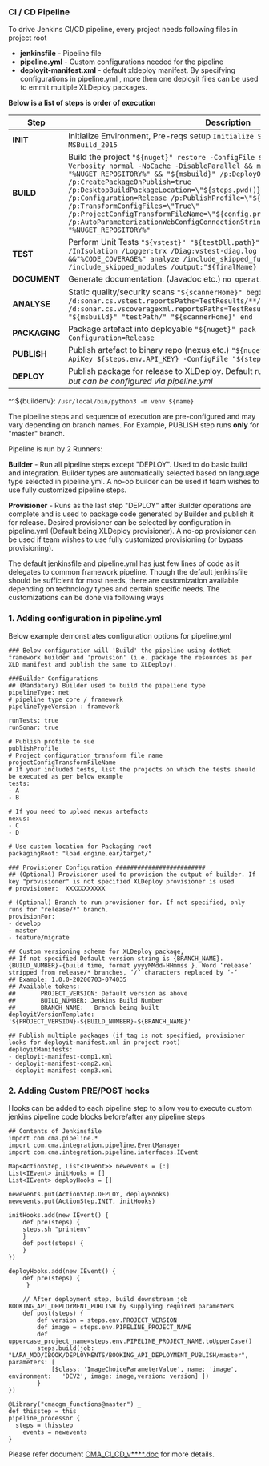 ### CI / CD Pipeline

To drive Jenkins CI/CD pipeline, every project needs following files in project root 

- **jenkinsfile** - Pipeline file 
- **pipeline.yml** - Custom configurations needed for the pipeline
- **deployit-manifest.xml** - default xldeploy manifest. By specifying configurations in pipeline.yml , more then one deployit files can be used to emmit multiple XLDeploy packages.

**Below is a list of steps is order of execution** 

|Step|Description|
| ------------ | ------------ |
|**INIT**   |   Initialize Environment, Pre-reqs setup `Initialize Sonar, JDK, NuGet, VSTest_2017, MSBuild_2015`|
|**BUILD** |   Build the project `"${nuget}" restore -ConfigFile ${steps.env.NUGET_SETTINGS} -Verbosity normal -NoCache -DisableParallel && mklink /d packages "%NUGET_REPOSITORY%" && "${msbuild}" /p:DeployOnBuild=true /p:CreatePackageOnPublish=true /p:DesktopBuildPackageLocation=\"${steps.pwd()}\\${config.packagingRoot}\" /p:Configuration=Release /p:PublishProfile=\"${config.publishProfile}\" /p:TransformConfigFiles=\"True\" /p:ProjectConfigTransformFileName=\"${config.projectConfigTransformFileName}\" /p:AutoParameterizationWebConfigConnectionStrings=False && mklink /d packages "%NUGET_REPOSITORY%"`|
|**TEST** |   Perform Unit Tests `"${vstest}" "${testDll.path}" /EnableCodeCoverage /InIsolation /Logger:trx /Diag:vstest-diag.log --collect:"Code Coverage" &&"%CODE_COVERAGE%" analyze /include_skipped_functions /include_skipped_modules /output:"${finalName} `|
|**DOCUMENT** |   Generate documentation. (Javadoc etc.) `no operation`|
|**ANALYSE** |   Static quality/security scans `"${scannerHome}" begin /k:'test.sln' /d:sonar.cs.vstest.reportsPaths=TestResults/**/*.trx /d:sonar.cs.vscoveragexml.reportsPaths=TestResults/**/*.coveragexml "${msbuild}" "testPath/" "${scannerHome}" end`|
|**PACKAGING** |   Package artefact into deployable `"${nuget}" pack "${csproj.path}" -Properties Configuration=Release`|
|**PUBLISH** |   Publish artefact to binary repo (nexus,etc.) `"${nuget}" push "${nupkg.path}" -ApiKey ${steps.env.API_KEY} -ConfigFile "${steps.env.NUGET_SETTINGS}"`|
|**DEPLOY** | Publish package for release to XLDeploy. Default runs only for "release/*" branches *but can be configured via pipeline.yml*|

^^${buildenv}: `/usr/local/bin/python3 -m venv ${name}`

The pipeline steps and sequence of execution are pre-configured and may vary depending on branch names. For Example, PUBLISH step runs **only** for "master" branch. 

Pipeline is run by 2 Runners: 

**Builder** - Run all pipeline steps except "DEPLOY". Used to do basic build and integration. Builder types are automatically selected based on language type selected in pipeline.yml. A no-op builder can be used if team wishes to use fully customized pipeline steps.
 
**Provisioner** - Runs as the last step "DEPLOY" after Builder operations are complete and is used to package code generated by Builder and publish it for release. Desired provisioner can be selected by configuration in pipeline.yml (Default being XLDeploy provisioner). A no-op provisioner can be used if team wishes to use fully customized provisioning (or bypass provisioning).


The default jenkinsfile and pipeline.yml has just few lines of code as it delegates to common framework pipeline. Though the default jenkinsfile should be sufficient for most needs, there are customization available depending on technology types and certain specific needs. The customizations can be done via following ways

### 1. Adding configuration in pipeline.yml
Below example demonstrates configuration options for pipeline.yml  



	### Below configuration will 'Build' the pipeline using dotNet framework builder and 'provision' (i.e. package the resources as per XLD manifest and publish the same to XLDeploy).
	
	###Builder Configurations
	## (Mandatory) Builder used to build the pipeliene type
	pipelineType: net
	# pipeline type core / framework
    pipelineTypeVersion : framework 

	runTests: true
	runSonar: true
	
	# Publish profile to sue
	publishProfile 
	# Project configuration transform file name
	projectConfigTransformFileName  
	# If your included tests, list the projects on which the tests should be executed as per below example
	tests:
	- A
	- B	

	# If you need to upload nexus artefacts
	nexus:
	- C
	- D	
	
    # Use custom location for Packaging root
    packagingRoot: "load.engine.ear/target/"

	### Provisioner Configuration #########################
	## (Optional) Provisioner used to provision the output of builder. If key "provisioner" is not specified XLDeploy provisioner is used 
	# provisioner:  XXXXXXXXXXX

	# (Optional) Branch to run provisioner for. If not specified, only runs for "release/*" branch.
	provisionFor:
	- develop
	- master
 	- feature/migrate
	
    ## Custom versioning scheme for XLDeploy package, 
    ## If not specified Default version string is {BRANCH_NAME}.{BUILD_NUMBER}-{build time, format yyyyMMdd-HHmmss }. Word ‘release’ stripped from release/* branches, ‘/’ characters replaced by ‘-‘
    ## Example: 1.0.0-20200703-074035 
    ## Available tokens: 
    ##       PROJECT_VERSION: Default version as above
    ##       BUILD_NUMBER: Jenkins Build Number
    ##       BRANCH_NAME:   Branch being built 
    deployitVersionTemplate: '${PROJECT_VERSION}-${BUILD_NUMBER}-${BRANCH_NAME}'

    ## Publish multiple packages (if tag is not specified, provisioner looks for deployit-manifest.xml in project root)
    deployitManifests:
    - deployit-manifest-comp1.xml
    - deployit-manifest-comp2.xml
    - deployit-manifest-comp3.xml
	





### 2. Adding Custom PRE/POST hooks 
Hooks can be added to each pipeline step to allow you to execute custom jenkins pipeline code blocks before/after any pipeline steps

	## Contents of Jenkinsfile
	import com.cma.pipeline.*
	import com.cma.integration.pipeline.EventManager
	import com.cma.integration.pipeline.interfaces.IEvent
	
	Map<ActionStep, List<IEvent>> newevents = [:]
	List<IEvent> initHooks = []
	List<IEvent> deployHooks = []
	
	newevents.put(ActionStep.DEPLOY, deployHooks)
	newevents.put(ActionStep.INIT, initHooks)

	initHooks.add(new IEvent() {
		def pre(steps) {
		steps.sh "printenv"
		}
		def post(steps) {
		}
	})
	
	deployHooks.add(new IEvent() {
		def pre(steps) {
		 }

		// After deployment step, build downstream job BOOKING_API_DEPLOYMENT_PUBLISH by supplying required parameters
		def post(steps) {
			def version = steps.env.PROJECT_VERSION
			def image = steps.env.PIPELINE_PROJECT_NAME
			def uppercase_project_name=steps.env.PIPELINE_PROJECT_NAME.toUpperCase()
			steps.build(job: "LARA_MOD/IBOOK/DEPLOYMENTS/BOOKING_API_DEPLOYMENT_PUBLISH/master", parameters: [
				[$class: 'ImageChoiceParameterValue', name: 'image', environment: 	'DEV2', image: image,version: version] ])
			}
	})

	@Library("cmacgm_functions@master") _
	def thisstep = this
	pipeline_processor {
  	  steps = thisstep
	    events = newevents
	}


Please refer document [CMA_CI_CD_v****.doc](https://cmacgmgroup.sharepoint.com/:f:/s/CMA-ITQualityConformity/EsOrY0gY9D9Hm4yRIrgKc-4B90V9e5f4ASfzT8q74EPSBw) for more details.
